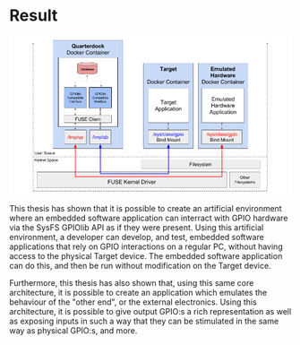 # Result

![](assets/11.png)

This thesis has shown that it is possible to create an artificial environment where an embedded software application can interract with GPIO hardware via the SysFS GPIOlib API as if they were present. Using this artificial environment, a developer can develop, and test, embedded software applications that rely on GPIO interactions on a regular PC, without having access to the physical Target device. The embedded software application can do this, and then be run without modification on the Target device.

Furthermore, this thesis has also shown that, using this same core architecture, it is possible to create an application which emulates the behaviour of the "other end", or the external electronics. Using this architecture, it is possible to give output GPIO:s a rich representation as well as exposing inputs in such a way that they can be stimulated in the same way as physical GPIO:s, and more.